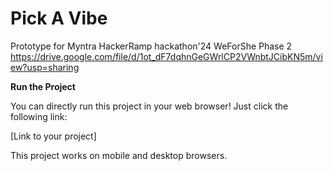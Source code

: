 # Pick A Vibe
Prototype for Myntra HackerRamp hackathon'24 WeForShe Phase 2
https://drive.google.com/file/d/1ot_dF7dqhnGeGWrlCP2VWnbtJCibKN5m/view?usp=sharing

**Run the Project**

You can directly run this project in your web browser! Just click the following link:

[Link to your project]

This project works on mobile and desktop browsers.
